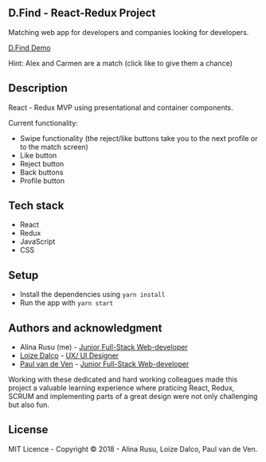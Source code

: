 ## D.Find - React-Redux Project
Matching web app for developers and companies looking for developers.

[D.Find Demo](https://xenodochial-kare-750acf.netlify.com/)

Hint: Alex and Carmen are a match (click like to give them a chance)

## Description
React - Redux MVP using presentational and container components.

Current functionality:
* Swipe functionality (the reject/like buttons take you to the next profile or to the match screen)
* Like button
* Reject button
* Back buttons
* Profile button

## Tech stack
* React
* Redux
* JavaScript
* CSS

## Setup 
* Install the dependencies using `yarn install`
* Run the app with `yarn start`

## Authors and acknowledgment
* Alina Rusu (me) - [Junior Full-Stack Web-developer](https://www.linkedin.com/in/alina-rusu/)
* [Loize Dalco](https://loized.com/) - [UX/ UI Designer](https://www.linkedin.com/in/loize-dalco/)
* [Paul van de Ven](https://github.com/pvdvpebble) - [Junior Full-Stack Web-developer](https://www.linkedin.com/in/pvdvpebble/)

Working with these dedicated and hard working colleagues made this project a valuable learning experience where praticing React, Redux, SCRUM and implementing parts of a great design were not only challenging but also fun.

## License
MIT Licence - Copyright &copy; 2018 - Alina Rusu, Loize Dalco, Paul van de Ven.
